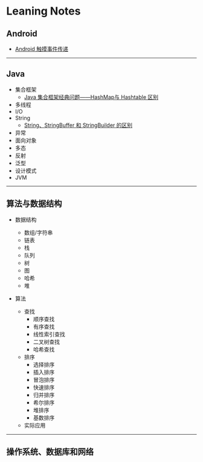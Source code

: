 # Leaning Notes

## Android
- [Android 触摸事件传递](/android/触摸事件传递.md)

---

## Java
- 集合框架
  - [Java 集合框架经典问题——HashMap与 Hashtable 区别](/java/Java集合框架经典问题——HashMap与Hashtable区别.md)
- 多线程
- I/O
- String
  - [String、StringBuffer 和 StringBuilder 的区别](/java/String、StringBuffer和StringBuilder的区别.md)
- 异常
- 面向对象
- 多态
- 反射
- 泛型
- 设计模式
- JVM


---

## 算法与数据结构
- 数据结构
  - 数组/字符串
  - 链表
  - 栈
  - 队列
  - 树
  - 图
  - 哈希
  - 堆

- 算法
  - 查找
    - 顺序查找
    - 有序查找
    - 线性索引查找
    - 二叉树查找
    - 哈希查找
  - 排序
    - 选择排序
    - 插入排序
    - 冒泡排序
    - 快速排序
    - 归并排序
    - 希尔排序
    - 堆排序
    - 基数排序
  - 实际应用

---

## 操作系统、数据库和网络
